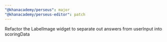 ```yaml
---
"@khanacademy/perseus": major
"@khanacademy/perseus-editor": patch
---
```


Refactor the LabelImage widget to separate out answers from userInput into scoringData

